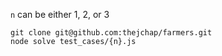 `n` can be either 1, 2, or 3
```
git clone git@github.com:thejchap/farmers.git
node solve test_cases/{n}.js
```
